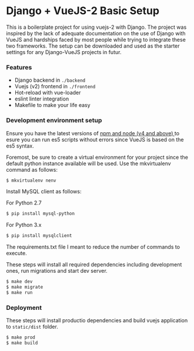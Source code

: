 # Django + VueJS-2 Basic Setup

This is a boilerplate project for using vuejs-2 with Django. The project was inspired by the lack of adequate documentation on the use of Django with VueJS and hardships faced by most people while trying to integrate these two frameworks. The setup can be downloaded and used as the starter settings for any Django-VueJS projects in futur.

### Features

* Django backend in `./backend`
* Vuejs (v2) frontend in `./frontend`
* Hot-reload with vue-loader
* eslint linter integration
* Makefile to make your life easy


### Development environment setup

Ensure you have the latest versions of <a href="https://help.pythonanywhere.com/pages/Node/"> npm and node (v4 and above) </a> to esure you can run es5 scripts without errors since VueJS is based on the es5 syntax.

Foremost, be sure to create a virtual environment for your project since the default python instance available will be used. Use the mkvirtualenv command as follows:

```bash
$ mkvirtualenv nenv
```

Install MySQL client as follows:

For Python 2.7

```bash
$ pip install mysql-python
```

For Python 3.x

```bash
$ pip install mysqlclient
```

The requirements.txt file I meant to reduce the number of commands to execute.

These steps will install all required dependencies including development ones, run migrations and start dev server.

```bash
$ make dev
$ make migrate
$ make run
```

### Deployment

These steps will install productio dependencies and build vuejs application to `static/dist` folder.

```bash
$ make prod
$ make build
```


